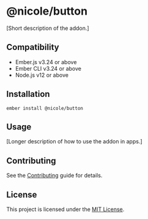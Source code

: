 @nicole/button
==============================================================================

[Short description of the addon.]


Compatibility
------------------------------------------------------------------------------

* Ember.js v3.24 or above
* Ember CLI v3.24 or above
* Node.js v12 or above


Installation
------------------------------------------------------------------------------

```
ember install @nicole/button
```


Usage
------------------------------------------------------------------------------

[Longer description of how to use the addon in apps.]


Contributing
------------------------------------------------------------------------------

See the [Contributing](CONTRIBUTING.md) guide for details.


License
------------------------------------------------------------------------------

This project is licensed under the [MIT License](LICENSE.md).
